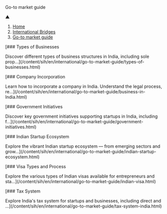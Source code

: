 Go\-to market guide

▲

1. [Home](/content/sih/en/home-page.html)
2. [International Bridges](/content/sih/en/international.html)
3. [Go\-to market guide](/content/sih/en/international/go-to-market-guide.html)

[### Types of Businesses

Discover different types of business structures in India, including sole prop...](/content/sih/en/international/go-to-market-guide/types-of-businesses.html)

[### Company Incorporation

Learn how to incorporate a company in India. Understand the legal process, re...](/content/sih/en/international/go-to-market-guide/business-in-India.html)

[### Government Initiatives

Discover key government initiatives supporting startups in India, including f...](/content/sih/en/international/go-to-market-guide/government-initiatives.html)

[### Indian Startup Ecosystem

Explore the vibrant Indian startup ecosystem — from emerging sectors and grow...](/content/sih/en/international/go-to-market-guide/indian-startup-ecosystem.html)

[### Visa Types and Process

Explore the various types of Indian visas available for entrepreneurs and sta...](/content/sih/en/international/go-to-market-guide/indian-visa.html)

[### Tax System

Explore India's tax system for startups and businesses, including direct and ...](/content/sih/en/international/go-to-market-guide/tax-system-india.html)